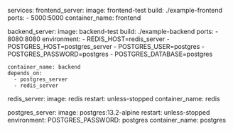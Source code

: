 services:
  frontend_server:
    image: frontend-test
    build: ./example-frontend
    ports:
      - 5000:5000
    container_name: frontend

  backend_server:
    image: backend-test
    build: ./example-backend
    ports:
      - 8080:8080
    environment:
      - REDIS_HOST=redis_server
      - POSTGRES_HOST=postgres_server
      - POSTGRES_USER=postgres
      - POSTGRES_PASSWORD=postgres
      - POSTGRES_DATABASE=postgres

    container_name: backend
    depends_on:
      - postgres_server
      - redis_server

  redis_server:
    image: redis
    restart: unless-stopped
    container_name: redis

  postgres_server:
    image: postgres:13.2-alpine
    restart: unless-stopped
    environment:
      POSTGRES_PASSWORD: postgres
    container_name: postgres